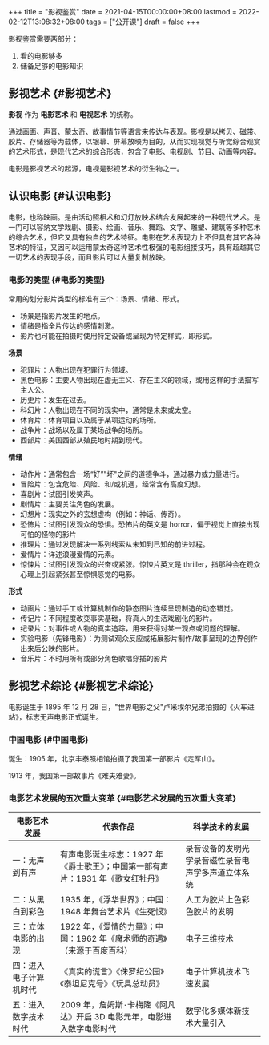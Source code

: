 +++
title = "影视鉴赏"
date = 2021-04-15T00:00:00+08:00
lastmod = 2022-02-12T13:08:32+08:00
tags = ["公开课"]
draft = false
+++

影视鉴赏需要两部分：

1.  看的电影够多
2.  储备足够的电影知识


## 影视艺术 {#影视艺术}

**影视** 作为 **电影艺术** 和 **电视艺术** 的统称。

通过画面、声音、蒙太奇、故事情节等语言来传达与表现。影视是以拷⻉、磁带、㬵片、存储器等为载体，以银幕、屏幕放映为目的，从而实现视觉与听觉综合观赏的艺术形式，是现代艺术的综合形态，包含了电影、电视剧、节目、动画等内容。

电影是影视艺术的起源，电视是影视艺术的衍生物之一。


## 认识电影 {#认识电影}

电影，也称映画。是由活动照相术和幻灯放映术结合发展起来的一种现代艺术。是一门可以容纳文学戏剧、摄影、绘画、音乐、舞蹈、文字、雕塑、建筑等多种艺术的综合艺术，但它又具有独自的艺术特征。电影在艺术表现力上不但具有其它各种艺术的特征，又因可以运用蒙太奇这种艺术性极强的电影组接技巧，具有超越其它一切艺术的表现手段，而且影片可以大量复制放映。


### 电影的类型 {#电影的类型}

常用的划分影片类型的标准有三个：场景、情绪、形式。

-   场景是指影片发生的地点。
-   情绪是指全片传达的感情刺激。
-   影片也可能在拍摄时使用特定设备或呈现为特定样式，即形式。

**场景**

-   犯罪片：人物出现在犯罪行为领域。
-   黑色电影：主要人物出现在虚无主义、存在主义的领域，或用这样的手法描写主人公。
-   历史片：发生在过去。
-   科幻片：人物出现在不同的现实中，通常是未来或太空。
-   体育片：体育项目以及属于某项运动的场所。
-   战争片：战场以及属于某场战争的场所。
-   ⻄部片：美国⻄部从殖⺠地时期到现代。

**情绪**

-   动作片：通常包含一场“好”"坏"之间的道德争斗，通过暴力或力量进行。
-   冒险片：包含危险、风险、和/或机遇，经常含有高度幻想。
-   喜剧片：试图引发笑声。
-   剧情片：主要关注角色的发展。
-   幻想片：现实之外的玄想虚构（例如：神话、传奇）。
-   恐怖片：试图引发观众的恐惧。恐怖片的英文是
    horror，偏于视觉上直接出现可怕的怪物的影片
-   推理片：通过发现解决一系列线索从未知到已知的前进过程。
-   爱情片：详述浪漫爱情的元素。
-   惊悚片：试图引发观众的兴奋或紧张。惊悚片英文是
    thriller，指那种会在观众心理上引起紧张甚至惊惧感觉的电影。

**形式**

-   动画片：通过手工或计算机制作的静态图片连续呈现制造的动态错觉。
-   传记片：不同程度改变事实基础，将真人的生活戏剧化的影片。
-   纪录片：对事件或人物的真实追踪，用来获得对某一观点或问题的理解。
-   实验电影（先锋电影）：为测试观众反应或拓展影片制作/故事呈现的边界创作出来后公映的影片。
-   音乐片：不时用所有或部分角色歌唱穿插的影片


## 影视艺术综论 {#影视艺术综论}

电影诞生于 1895 年 12 月 28 日，"世界电影之父"卢米埃尔兄弟拍摄的《火车进站》，标志无声电影正式诞生。


### 中国电影 {#中国电影}

诞生：1905 年，北京丰泰照相馆拍摄了我国第一部影片《定军山》。

1913 年，我国第一部故事片《难夫难妻》。


### 电影艺术发展的五次重大变革 {#电影艺术发展的五次重大变革}

| 电影艺术发展 | 代表作品                                     | 科学技术的发展            |
|--------|------------------------------------------|--------------------|
| 一：无声到有声 | 有声电影诞生标志：1927 年《爵士歌王》；中国第一部有声片：1931 年《歌女红牡丹》 | 录音设备的发明光学录音磁性录音电声学多声道立体系统 |
| 二：从黑白到彩色 | 1935 年，《浮华世界》；中国：1948 年舞台艺术片《生死恨》 | 人工为胶片上色彩色胶片的发明 |
| 三：立体电影的出现 | 1922 年，《爱情的力量》；中国：1962 年《魔术师的奇遇》（来源于百度百科） | 电子三维技术              |
| 四：进入电子计算机时代 | 《真实的谎言》《侏罗纪公园》《泰坦尼克号》《玩具总动员》 | 电子计算机技术飞速发展    |
| 五：进入数字技术时代 | 2009 年，詹姆斯۰卡梅隆《阿凡达》开启 3D 电影元年，电影进入数字电影时代 | 数字化多媒体新技术大量引入 |